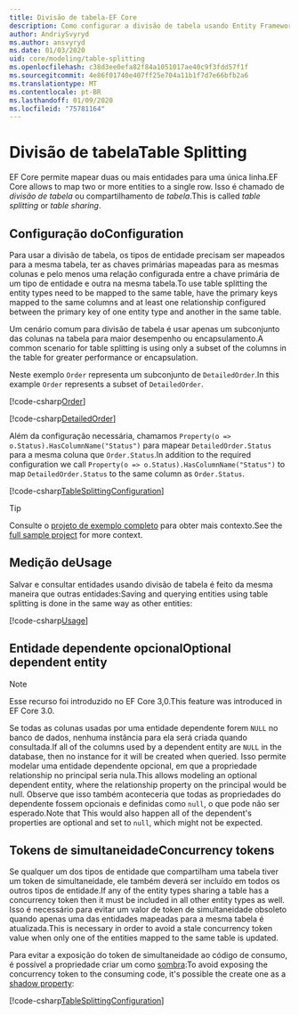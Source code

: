 ```yaml
---
title: Divisão de tabela-EF Core
description: Como configurar a divisão de tabela usando Entity Framework Core
author: AndriySvyryd
ms.author: ansvyryd
ms.date: 01/03/2020
uid: core/modeling/table-splitting
ms.openlocfilehash: c38d3ee0efa82f84a1051017ae40c9f3fdd57f1f
ms.sourcegitcommit: 4e86f01740e407ff25e704a11b1f7d7e66bfb2a6
ms.translationtype: MT
ms.contentlocale: pt-BR
ms.lasthandoff: 01/09/2020
ms.locfileid: "75781164"
---
```

# <a name="table-splitting"></a><span data-ttu-id="4ff97-103">Divisão de tabela</span><span class="sxs-lookup"><span data-stu-id="4ff97-103">Table Splitting</span></span>

<span data-ttu-id="4ff97-104">EF Core permite mapear duas ou mais entidades para uma única linha.</span><span class="sxs-lookup"><span data-stu-id="4ff97-104">EF Core allows to map two or more entities to a single row.</span></span> <span data-ttu-id="4ff97-105">Isso é chamado de _divisão de tabela_ ou compartilhamento de _tabela_.</span><span class="sxs-lookup"><span data-stu-id="4ff97-105">This is called _table splitting_ or _table sharing_.</span></span>

## <a name="configuration"></a><span data-ttu-id="4ff97-106">Configuração do</span><span class="sxs-lookup"><span data-stu-id="4ff97-106">Configuration</span></span>

<span data-ttu-id="4ff97-107">Para usar a divisão de tabela, os tipos de entidade precisam ser mapeados para a mesma tabela, ter as chaves primárias mapeadas para as mesmas colunas e pelo menos uma relação configurada entre a chave primária de um tipo de entidade e outra na mesma tabela.</span><span class="sxs-lookup"><span data-stu-id="4ff97-107">To use table splitting the entity types need to be mapped to the same table, have the primary keys mapped to the same columns and at least one relationship configured between the primary key of one entity type and another in the same table.</span></span>

<span data-ttu-id="4ff97-108">Um cenário comum para divisão de tabela é usar apenas um subconjunto das colunas na tabela para maior desempenho ou encapsulamento.</span><span class="sxs-lookup"><span data-stu-id="4ff97-108">A common scenario for table splitting is using only a subset of the columns in the table for greater performance or encapsulation.</span></span>

<span data-ttu-id="4ff97-109">Neste exemplo `Order` representa um subconjunto de `DetailedOrder`.</span><span class="sxs-lookup"><span data-stu-id="4ff97-109">In this example `Order` represents a subset of `DetailedOrder`.</span></span>

[!code-csharp[Order](../../../samples/core/Modeling/TableSplitting/Order.cs?name=Order)]

[!code-csharp[DetailedOrder](../../../samples/core/Modeling/TableSplitting/DetailedOrder.cs?name=DetailedOrder)]

<span data-ttu-id="4ff97-110">Além da configuração necessária, chamamos `Property(o => o.Status).HasColumnName("Status")` para mapear `DetailedOrder.Status` para a mesma coluna que `Order.Status`.</span><span class="sxs-lookup"><span data-stu-id="4ff97-110">In addition to the required configuration we call `Property(o => o.Status).HasColumnName("Status")` to map `DetailedOrder.Status` to the same column as `Order.Status`.</span></span>

[!code-csharp[TableSplittingConfiguration](../../../samples/core/Modeling/TableSplitting/TableSplittingContext.cs?name=TableSplitting)]

> [!TIP]
> <span data-ttu-id="4ff97-111">Consulte o [projeto de exemplo completo](https://github.com/aspnet/EntityFramework.Docs/tree/master/samples/core/Modeling/TableSplitting) para obter mais contexto.</span><span class="sxs-lookup"><span data-stu-id="4ff97-111">See the [full sample project](https://github.com/aspnet/EntityFramework.Docs/tree/master/samples/core/Modeling/TableSplitting) for more context.</span></span>

## <a name="usage"></a><span data-ttu-id="4ff97-112">Medição de</span><span class="sxs-lookup"><span data-stu-id="4ff97-112">Usage</span></span>

<span data-ttu-id="4ff97-113">Salvar e consultar entidades usando divisão de tabela é feito da mesma maneira que outras entidades:</span><span class="sxs-lookup"><span data-stu-id="4ff97-113">Saving and querying entities using table splitting is done in the same way as other entities:</span></span>

[!code-csharp[Usage](../../../samples/core/Modeling/TableSplitting/Program.cs?name=Usage)]

## <a name="optional-dependent-entity"></a><span data-ttu-id="4ff97-114">Entidade dependente opcional</span><span class="sxs-lookup"><span data-stu-id="4ff97-114">Optional dependent entity</span></span>

> [!NOTE]
> <span data-ttu-id="4ff97-115">Esse recurso foi introduzido no EF Core 3,0.</span><span class="sxs-lookup"><span data-stu-id="4ff97-115">This feature was introduced in EF Core 3.0.</span></span>

<span data-ttu-id="4ff97-116">Se todas as colunas usadas por uma entidade dependente forem `NULL` no banco de dados, nenhuma instância para ela será criada quando consultada.</span><span class="sxs-lookup"><span data-stu-id="4ff97-116">If all of the columns used by a dependent entity are `NULL` in the database, then no instance for it will be created when queried.</span></span> <span data-ttu-id="4ff97-117">Isso permite modelar uma entidade dependente opcional, em que a propriedade relationship no principal seria nula.</span><span class="sxs-lookup"><span data-stu-id="4ff97-117">This allows modeling an optional dependent entity, where the relationship property on the principal would be null.</span></span> <span data-ttu-id="4ff97-118">Observe que isso também aconteceria que todas as propriedades do dependente fossem opcionais e definidas como `null`, o que pode não ser esperado.</span><span class="sxs-lookup"><span data-stu-id="4ff97-118">Note that This would also happen all of the dependent's properties are optional and set to `null`, which might not be expected.</span></span>

## <a name="concurrency-tokens"></a><span data-ttu-id="4ff97-119">Tokens de simultaneidade</span><span class="sxs-lookup"><span data-stu-id="4ff97-119">Concurrency tokens</span></span>

<span data-ttu-id="4ff97-120">Se qualquer um dos tipos de entidade que compartilham uma tabela tiver um token de simultaneidade, ele também deverá ser incluído em todos os outros tipos de entidade.</span><span class="sxs-lookup"><span data-stu-id="4ff97-120">If any of the entity types sharing a table has a concurrency token then it must be included in all other entity types as well.</span></span> <span data-ttu-id="4ff97-121">Isso é necessário para evitar um valor de token de simultaneidade obsoleto quando apenas uma das entidades mapeadas para a mesma tabela é atualizada.</span><span class="sxs-lookup"><span data-stu-id="4ff97-121">This is necessary in order to avoid a stale concurrency token value when only one of the entities mapped to the same table is updated.</span></span>

<span data-ttu-id="4ff97-122">Para evitar a exposição do token de simultaneidade ao código de consumo, é possível a propriedade criar um como [sombra](xref:core/modeling/shadow-properties):</span><span class="sxs-lookup"><span data-stu-id="4ff97-122">To avoid exposing the concurrency token to the consuming code, it's possible the create one as a [shadow property](xref:core/modeling/shadow-properties):</span></span>

[!code-csharp[TableSplittingConfiguration](../../../samples/core/Modeling/TableSplitting/TableSplittingContext.cs?name=ConcurrencyToken&highlight=2)]

